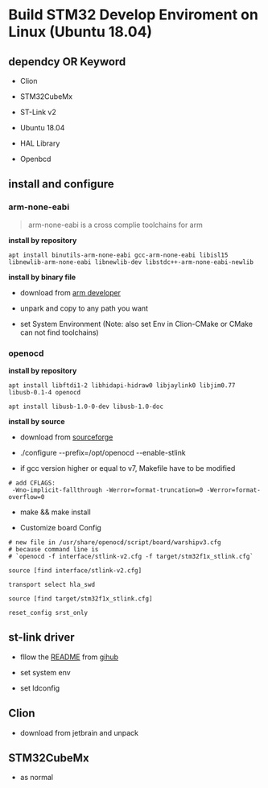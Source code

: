 # Build STM32 Develop Enviroment on Linux (Ubuntu 18.04)

## dependcy OR Keyword

* Clion

* STM32CubeMx

* ST-Link v2

* Ubuntu 18.04

* HAL Library

* Openbcd


## install and configure
### arm-none-eabi

> arm-none-eabi is a cross complie toolchains for arm

**install by repository**

```
apt install binutils-arm-none-eabi gcc-arm-none-eabi libisl15 libnewlib-arm-none-eabi libnewlib-dev libstdc++-arm-none-eabi-newlib
```

**install by binary file**

* download from [arm developer](https://developer.arm.com/tools-and-software/open-source-software/developer-tools/gnu-toolchain/gnu-rm/downloads)

* unpark and copy to any path you want

* set System Environment (Note: also set Env in Clion-CMake or CMake can not find toolchains)


### openocd

**install by repository**

```
apt install libftdi1-2 libhidapi-hidraw0 libjaylink0 libjim0.77 libusb-0.1-4 openocd

apt install libusb-1.0-0-dev libusb-1.0-doc
```

**install by source**

* download from [sourceforge](https://nchc.dl.sourceforge.net/project/openocd/openocd/0.10.0/openocd-0.10.0.zip)

* ./configure --prefix=/opt/openocd --enable-stlink

* if gcc version higher or equal to v7, Makefile have to be modified

```
# add CFLAGS:
 -Wno-implicit-fallthrough -Werror=format-truncation=0 -Werror=format-overflow=0
```

* make && make install


* Customize board Config

```
# new file in /usr/share/openocd/script/board/warshipv3.cfg
# because command line is 
# `openocd -f interface/stlink-v2.cfg -f target/stm32f1x_stlink.cfg`

source [find interface/stlink-v2.cfg]

transport select hla_swd

source [find target/stm32f1x_stlink.cfg]

reset_config srst_only
```

## st-link driver

* fllow the [README](https://github.com/texane/stlink/blob/master/doc/compiling.md) from [gihub](https://github.com/texane/stlink)

* set system env 

* set ldconfig

## Clion

* download from jetbrain and unpack

## STM32CubeMx

* as normal